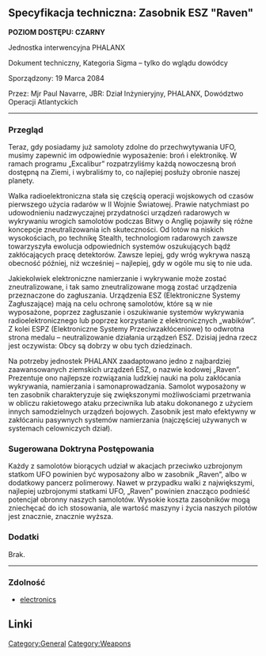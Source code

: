 ## Specyfikacja techniczna: Zasobnik ESZ "Raven"

**POZIOM DOSTĘPU: CZARNY**

Jednostka interwencyjna PHALANX

Dokument techniczny, Kategoria Sigma – tylko do wglądu dowódcy

Sporządzony: 19 Marca 2084

Przez: Mjr Paul Navarre, JBR: Dział Inżynieryjny, PHALANX, Dowództwo
Operacji Atlantyckich

------------------------------------------------------------------------

### Przegląd

Teraz, gdy posiadamy już samoloty zdolne do przechwytywania UFO, musimy
zapewnić im odpowiednie wyposażenie: broń i elektronikę. W ramach
programu „Excalibur” rozpatrzyliśmy każdą nowoczesną broń dostępną na
Ziemi, i wybraliśmy to, co najlepiej posłuży obronie naszej planety.

Walka radioelektroniczna stała się częścią operacji wojskowych od czasów
pierwszego użycia radarów w II Wojnie Światowej. Prawie natychmiast po
udowodnieniu nadzwyczajnej przydatności urządzeń radarowych w wykrywaniu
wrogich samolotów podczas Bitwy o Anglię pojawiły się różne koncepcje
zneutralizowania ich skuteczności. Od lotów na niskich wysokościach, po
technikę Stealth, technologiom radarowych zawsze towarzyszyła ewolucja
odpowiednich systemów oszukujących bądź zakłócających pracę detektorów.
Zawsze lepiej, gdy wróg wykrywa naszą obecność później, niż wcześniej –
najlepiej, gdy w ogóle mu się to nie uda.

Jakiekolwiek elektroniczne namierzanie i wykrywanie może zostać
zneutralizowane, i tak samo zneutralizowane mogą zostać urządzenia
przeznaczone do zagłuszania. Urządzenia ESZ (Elektroniczne Systemy
Zagłuszające) mają na celu ochronę samolotów, które są w nie wyposażone,
poprzez zagłuszanie i oszukiwanie systemów wykrywania
radioelektronicznego lub poprzez korzystanie z elektronicznych
„wabików”. Z kolei ESPZ (Elektroniczne Systemy Przeciwzakłóceniowe) to
odwrotna strona medalu – neutralizowanie działania urządzeń ESZ. Dzisiaj
jedna rzecz jest oczywista: Obcy są dobrzy w obu tych dziedzinach.

Na potrzeby jednostek PHALANX zaadaptowano jedno z najbardziej
zaawansowanych ziemskich urządzeń ESZ, o nazwie kodowej „Raven”.
Prezentuje ono najlepsze rozwiązania ludzkiej nauki na polu zakłócania
wykrywania, namierzania i samonaprowadzania. Samolot wyposażony w ten
zasobnik charakteryzuje się zwiększonymi możliwościami przetrwania w
obliczu rakietowego ataku przeciwnika lub ataku dokonanego z użyciem
innych samodzielnych urządzeń bojowych. Zasobnik jest mało efektywny w
zakłócaniu pasywnych systemów namierzania (najczęściej używanych w
systemach celowniczych dział).

### Sugerowana Doktryna Postępowania

Każdy z samolotów biorących udział w akacjach przeciwko uzbrojonym
statkom UFO powinien być wyposażony albo w zasobnik „Raven”, albo w
dodatkowy pancerz polimerowy. Nawet w przypadku walki z największymi,
najlepiej uzbrojonymi statkami UFO, „Raven” powinien znacząco podnieść
potencjał obronny naszych samolotów. Wysokie koszta zasobników mogą
zniechęcać do ich stosowania, ale wartość maszyny i życia naszych
pilotów jest znacznie, znacznie wyższa.

### Dodatki

Brak.

------------------------------------------------------------------------

### Zdolność

- [electronics](Skills/electronics "wikilink")

## Linki

[Category:General](Category:General "wikilink")
[Category:Weapons](Category:Weapons "wikilink")